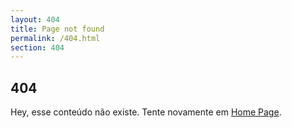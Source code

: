 ```yaml
---
layout: 404
title: Page not found
permalink: /404.html
section: 404
---
```


## 404

Hey, esse conteúdo não existe.
Tente novamente em [Home Page](/).
